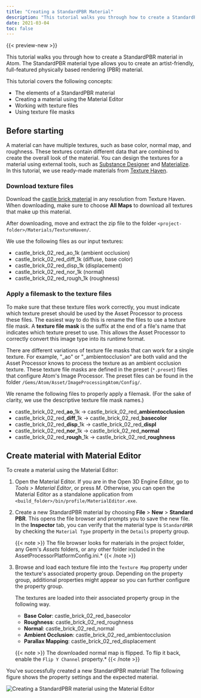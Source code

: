 ```yaml
---
title: "Creating a StandardPBR Material"
description: "This tutorial walks you through how to create a StandardPBR material in Atom."
date: 2021-03-04
toc: false
---
```


{{< preview-new >}}

This tutorial walks you through how to create a StandardPBR material in Atom. The StandardPBR material type allows you to create an artist-friendly, full-featured physically based rendering (PBR) material.

This tutorial covers the following concepts:
- The elements of a StandardPBR material
- Creating a material using the Material Editor
- Working with texture files 
- Using texture file masks

## Before starting
A material can have multiple textures, such as base color, normal map, and roughness. These textures contain different data that are combined to create the overall look of the material. You can design the textures for a material using external tools, such as [Substance Designer](https://www.substance3d.com/products/substance-designer/) and [Materialize](http://boundingboxsoftware.com/materialize/). In this tutorial, we use ready-made materials from [Texture Haven](https://texturehaven.com/). 

### Download texture files
Download the [castle brick material](https://texturehaven.com/tex/?t=castle_brick_02_red) in any resolution from Texture Haven. When downloading, make sure to choose **All Maps** to download all textures that make up this material.

After downloading, move and extract the zip file to the folder `<project-folder>/Materials/TextureHaven/`.

We use the following files as our input textures:
-  castle_brick_02_red_ao_1k (ambient occlusion)
-  castle_brick_02_red_diff_1k (diffuse, base color)
-  castle_brick_02_red_disp_1k (displacement)
-  castle_brick_02_red_nor_1k (normal)
-  castle_brick_02_red_rough_1k (roughness)

### Apply a filemask to the texture files
To make sure that these texture files work correctly, you must indicate which texture preset should be used by the Asset Processor to process these files. The easiest way to do this is rename the files to use a texture file mask. A **texture file mask** is the suffix at the end of a file's name that indicates which texture preset to use. This allows the Asset Processor to correctly convert this image type into its runtime format. <!-- [Future work] For more information on texture presets, see -->

There are different variations of texture file masks that can work for a single texture. For example, "_ao" or "_ambientocclusion" are both valid and the Asset Processor knows to process the texture as an ambient occlusion texture. These texture file masks are defined in the preset (`*.preset`) files that configure Atom's Image Processor. The preset files can be found in the folder  `/Gems/Atom/Asset/ImageProcessingAtom/Config/`. 

We rename the following files to properly apply a filemask. (For the sake of clarity, we use the descriptive texture file mask names.)
- castle_brick_02_red_**ao**\_1k &rarr; castle_brick_02_red\_**ambientocclusion**
- castle_brick_02_red_**diff**\_1k &rarr; castle_brick_02_red\_**basecolor**
- castle_brick_02_red_**disp**\_1k &rarr; castle_brick_02_red\_**displ**
- castle_brick_02_red_**nor**\_1k &rarr; castle_brick_02_red\_**normal**
- castle_brick_02_red_**rough**\_1k &rarr; castle_brick_02_red\_**roughness**
  

## Create material with Material Editor
To create a material using the Material Editor:
1. Open the Material Editor. If you are in the Open 3D Engine Editor, go to *Tools > Material Editor*, or press *M*. Otherwise, you can open the Material Editor as a standalone application from `<build_folder>/bin/profile/MaterialEditor.exe`.
   
2. Create a new StandardPBR material by choosing **File** > **New** > **Standard PBR**. This opens the file browser and prompts you to save the new file. In the **Inspector** tab, you can verify that the material type is `StandardPBR` by checking the `Material Type` property in the `Details` property group. 

    {{< note >}} 
The file browser looks for materials in the project folder, any Gem's *Assets* folders, or any other folder included in the AssetProcessorPlatformConfig.ini.*
    {{< /note >}}

1. Browse and load each texture file into the `Texture Map` property under the texture's associated property group. Depending on the property group, additional properties might appear so you can further configure the property group. 

    The textures are loaded into their associated property group in the following way. 
    
   - **Base Color**: castle_brick_02_red_basecolor
   - **Roughness**: castle_brick_02_red_roughness
   - **Normal**: castle_brick_02_red_normal
   - **Ambient Occlusion**: castle_brick_02_red_ambientocclusion
   - **Parallax Mapping**: castle_brick_02_red_displacement  
    
    {{< note >}} 
The downloaded normal map is flipped. To flip it back, enable the `Flip Y Channel` property.*
    {{< /note >}}

<!--     [Future work] Add a link here to a page that includes:  more detail about all the settings. Provide tips on determining whether they need to flip X/Y channels of a normal map. For one thing, it's easier to tell if you use a light preset with a strong directional light like the "Goegap" presets -->

You've successfully created a new StandardPBR material! The following figure shows the property settings and the expected material.

<!-- [TODO] @HogJonny-AMZN Will need to update this image with up-to-date Material Editor GUI.  -->

![Creating a StandardPBR material using the Material Editor](/images/atom-guide/architecture/materials/create-standardpbr-material.png)


<!--
## Extra Credit 
Create a high pass texture!  

[WRITER NOTE: TODO. Won't do until after March 9. See wiki: Create a standardpbr material]
-->